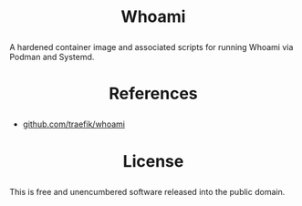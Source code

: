 ﻿<!-- This is free and unencumbered software released into the public domain -->

# <p align=center>Whoami

A hardened container image and associated scripts for running Whoami via
Podman and Systemd.

# <p align=center>References

- [github.com/traefik/whoami](https://github.com/traefik/whoami)

# <p align=center>License

This is free and unencumbered software released into the public domain.
